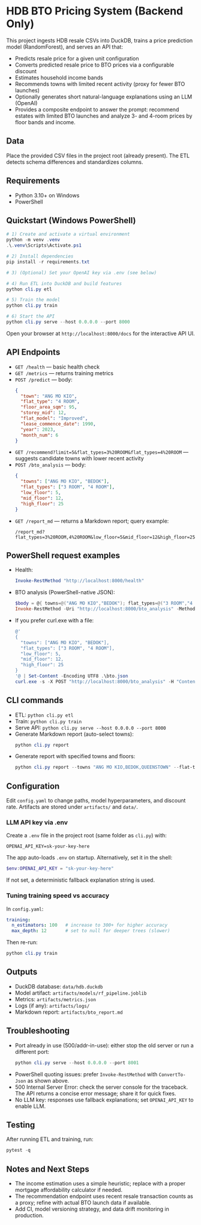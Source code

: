 # HDB BTO Pricing System (Backend Only)

This project ingests HDB resale CSVs into DuckDB, trains a price prediction model (RandomForest), and serves an API that:
- Predicts resale price for a given unit configuration
- Converts predicted resale price to BTO prices via a configurable discount
- Estimates household income bands
- Recommends towns with limited recent activity (proxy for fewer BTO launches)
- Optionally generates short natural-language explanations using an LLM (OpenAI)
- Provides a composite endpoint to answer the prompt: recommend estates with limited BTO launches and analyze 3- and 4-room prices by floor bands and income.

## Data
Place the provided CSV files in the project root (already present). The ETL detects schema differences and standardizes columns.

## Requirements
- Python 3.10+ on Windows
- PowerShell

## Quickstart (Windows PowerShell)

```powershell
# 1) Create and activate a virtual environment
python -m venv .venv
.\.venv\Scripts\Activate.ps1

# 2) Install dependencies
pip install -r requirements.txt

# 3) (Optional) Set your OpenAI key via .env (see below)

# 4) Run ETL into DuckDB and build features
python cli.py etl

# 5) Train the model
python cli.py train

# 6) Start the API
python cli.py serve --host 0.0.0.0 --port 8000
```

Open your browser at `http://localhost:8000/docs` for the interactive API UI.

## API Endpoints
- `GET /health` — basic health check
- `GET /metrics` — returns training metrics
- `POST /predict` — body:
  ```json
  {
    "town": "ANG MO KIO",
    "flat_type": "4 ROOM",
    "floor_area_sqm": 95,
    "storey_mid": 12,
    "flat_model": "Improved",
    "lease_commence_date": 1990,
    "year": 2023,
    "month_num": 6
  }
  ```
- `GET /recommend?limit=5&flat_types=3%20ROOM&flat_types=4%20ROOM` — suggests candidate towns with lower recent activity
- `POST /bto_analysis` — body:
  ```json
  {
    "towns": ["ANG MO KIO", "BEDOK"],
    "flat_types": ["3 ROOM", "4 ROOM"],
    "low_floor": 5,
    "mid_floor": 12,
    "high_floor": 25
  }
  ```
- `GET /report_md` — returns a Markdown report; query example:
  ```
  /report_md?flat_types=3%20ROOM,4%20ROOM&low_floor=5&mid_floor=12&high_floor=25&limit=5
  ```

## PowerShell request examples
- Health:
  ```powershell
  Invoke-RestMethod "http://localhost:8000/health"
  ```
- BTO analysis (PowerShell-native JSON):
  ```powershell
  $body = @{ towns=@("ANG MO KIO","BEDOK"); flat_types=@("3 ROOM","4 ROOM"); low_floor=5; mid_floor=12; high_floor=25 } | ConvertTo-Json -Depth 5
  Invoke-RestMethod -Uri "http://localhost:8000/bto_analysis" -Method POST -ContentType "application/json" -Body $body
  ```
- If you prefer curl.exe with a file:
  ```powershell
  @'
  {
    "towns": ["ANG MO KIO", "BEDOK"],
    "flat_types": ["3 ROOM", "4 ROOM"],
    "low_floor": 5,
    "mid_floor": 12,
    "high_floor": 25
  }
  '@ | Set-Content -Encoding UTF8 .\bto.json
  curl.exe -s -X POST "http://localhost:8000/bto_analysis" -H "Content-Type: application/json" --data-binary "@bto.json"
  ```

## CLI commands
- ETL: `python cli.py etl`
- Train: `python cli.py train`
- Serve API: `python cli.py serve --host 0.0.0.0 --port 8000`
- Generate Markdown report (auto-select towns):
  ```powershell
  python cli.py report
  ```
- Generate report with specified towns and floors:
  ```powershell
  python cli.py report --towns "ANG MO KIO,BEDOK,QUEENSTOWN" --flat-types "3 ROOM,4 ROOM" --low-floor 5 --mid-floor 12 --high-floor 25 --limit 5 --output artifacts/bto_report.md
  ```

## Configuration
Edit `config.yaml` to change paths, model hyperparameters, and discount rate. Artifacts are stored under `artifacts/` and `data/`.

### LLM API key via .env
Create a `.env` file in the project root (same folder as `cli.py`) with:
```
OPENAI_API_KEY=sk-your-key-here
```
The app auto-loads `.env` on startup. Alternatively, set it in the shell:
```powershell
$env:OPENAI_API_KEY = "sk-your-key-here"
```
If not set, a deterministic fallback explanation string is used.

### Tuning training speed vs accuracy
In `config.yaml`:
```yaml
training:
  n_estimators: 100   # increase to 300+ for higher accuracy
  max_depth: 12       # set to null for deeper trees (slower)
```
Then re-run:
```powershell
python cli.py train
```

## Outputs
- DuckDB database: `data/hdb.duckdb`
- Model artifact: `artifacts/models/rf_pipeline.joblib`
- Metrics: `artifacts/metrics.json`
- Logs (if any): `artifacts/logs/`
- Markdown report: `artifacts/bto_report.md`

## Troubleshooting
- Port already in use (500/addr-in-use): either stop the old server or run a different port:
  ```powershell
  python cli.py serve --host 0.0.0.0 --port 8001
  ```
- PowerShell quoting issues: prefer `Invoke-RestMethod` with `ConvertTo-Json` as shown above.
- 500 Internal Server Error: check the server console for the traceback. The API returns a concise error message; share it for quick fixes.
- No LLM key: responses use fallback explanations; set `OPENAI_API_KEY` to enable LLM.

## Testing
After running ETL and training, run:
```powershell
pytest -q
```

## Notes and Next Steps
- The income estimation uses a simple heuristic; replace with a proper mortgage affordability calculator if needed.
- The recommendation endpoint uses recent resale transaction counts as a proxy; refine with actual BTO launch data if available.
- Add CI, model versioning strategy, and data drift monitoring in production.